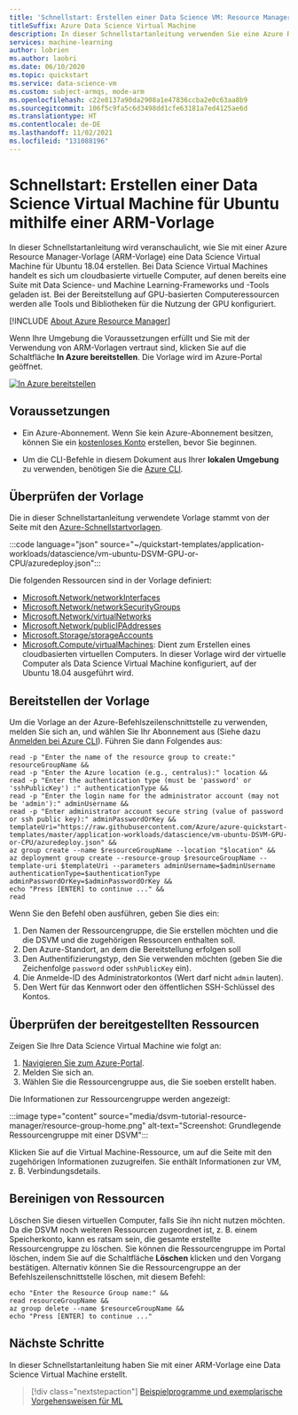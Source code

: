 ```yaml
---
title: 'Schnellstart: Erstellen einer Data Science VM: Resource Manager-Vorlage'
titleSuffix: Azure Data Science Virtual Machine
description: In dieser Schnellstartanleitung verwenden Sie eine Azure Resource Manager-Vorlage, um in kurzer Zeit eine Data Science Virtual Machine bereitzustellen.
services: machine-learning
author: lobrien
ms.author: laobri
ms.date: 06/10/2020
ms.topic: quickstart
ms.service: data-science-vm
ms.custom: subject-armqs, mode-arm
ms.openlocfilehash: c22e8137a90da2908a1e47836ccba2e0c63aa8b9
ms.sourcegitcommit: 106f5c9fa5c6d3498dd1cfe63181a7ed4125ae6d
ms.translationtype: HT
ms.contentlocale: de-DE
ms.lasthandoff: 11/02/2021
ms.locfileid: "131088196"
---
```

# <a name="quickstart-create-an-ubuntu-data-science-virtual-machine-using-an-arm-template"></a>Schnellstart: Erstellen einer Data Science Virtual Machine für Ubuntu mithilfe einer ARM-Vorlage

In dieser Schnellstartanleitung wird veranschaulicht, wie Sie mit einer Azure Resource Manager-Vorlage (ARM-Vorlage) eine Data Science Virtual Machine für Ubuntu 18.04 erstellen. Bei Data Science Virtual Machines handelt es sich um cloudbasierte virtuelle Computer, auf denen bereits eine Suite mit Data Science- und Machine Learning-Frameworks und -Tools geladen ist. Bei der Bereitstellung auf GPU-basierten Computeressourcen werden alle Tools und Bibliotheken für die Nutzung der GPU konfiguriert.

[!INCLUDE [About Azure Resource Manager](../../../includes/resource-manager-quickstart-introduction.md)]

Wenn Ihre Umgebung die Voraussetzungen erfüllt und Sie mit der Verwendung von ARM-Vorlagen vertraut sind, klicken Sie auf die Schaltfläche **In Azure bereitstellen**. Die Vorlage wird im Azure-Portal geöffnet.

[![In Azure bereitstellen](../../media/template-deployments/deploy-to-azure.svg)](https://portal.azure.com/#create/Microsoft.Template/uri/https%3A%2F%2Fraw.githubusercontent.com%2FAzure%2Fazure-quickstart-templates%2Fmaster%2Fapplication-workloads%2Fdatascience%2Fvm-ubuntu-DSVM-GPU-or-CPU%2Fazuredeploy.json)

## <a name="prerequisites"></a>Voraussetzungen

* Ein Azure-Abonnement. Wenn Sie kein Azure-Abonnement besitzen, können Sie ein [kostenloses Konto](https://azure.microsoft.com/free/services/machine-learning/) erstellen, bevor Sie beginnen.

* Um die CLI-Befehle in diesem Dokument aus Ihrer **lokalen Umgebung** zu verwenden, benötigen Sie die [Azure CLI](/cli/azure/install-azure-cli).

## <a name="review-the-template"></a>Überprüfen der Vorlage

Die in dieser Schnellstartanleitung verwendete Vorlage stammt von der Seite mit den [Azure-Schnellstartvorlagen](https://azure.microsoft.com/resources/templates/vm-ubuntu-DSVM-GPU-or-CPU/).

:::code language="json" source="~/quickstart-templates/application-workloads/datascience/vm-ubuntu-DSVM-GPU-or-CPU/azuredeploy.json":::

Die folgenden Ressourcen sind in der Vorlage definiert:

* [Microsoft.Network/networkInterfaces](/azure/templates/microsoft.network/networkinterfaces)
* [Microsoft.Network/networkSecurityGroups](/azure/templates/microsoft.network/networksecuritygroups)
* [Microsoft.Network/virtualNetworks](/azure/templates/microsoft.network/virtualnetworks)
* [Microsoft.Network/publicIPAddresses](/azure/templates/microsoft.network/publicipaddresses)
* [Microsoft.Storage/storageAccounts](/azure/templates/microsoft.storage/storageaccounts)
* [Microsoft.Compute/virtualMachines](/azure/templates/microsoft.compute/virtualmachines): Dient zum Erstellen eines cloudbasierten virtuellen Computers. In dieser Vorlage wird der virtuelle Computer als Data Science Virtual Machine konfiguriert, auf der Ubuntu 18.04 ausgeführt wird.

## <a name="deploy-the-template"></a>Bereitstellen der Vorlage

Um die Vorlage an der Azure-Befehlszeilenschnittstelle zu verwenden, melden Sie sich an, und wählen Sie Ihr Abonnement aus (Siehe dazu [Anmelden bei Azure CLI](/cli/azure/authenticate-azure-cli)). Führen Sie dann Folgendes aus:

```azurecli-interactive
read -p "Enter the name of the resource group to create:" resourceGroupName &&
read -p "Enter the Azure location (e.g., centralus):" location &&
read -p "Enter the authentication type (must be 'password' or 'sshPublicKey') :" authenticationType &&
read -p "Enter the login name for the administrator account (may not be 'admin'):" adminUsername &&
read -p "Enter administrator account secure string (value of password or ssh public key):" adminPasswordOrKey &&
templateUri="https://raw.githubusercontent.com/Azure/azure-quickstart-templates/master/application-workloads/datascience/vm-ubuntu-DSVM-GPU-or-CPU/azuredeploy.json" &&
az group create --name $resourceGroupName --location "$location" &&
az deployment group create --resource-group $resourceGroupName --template-uri $templateUri --parameters adminUsername=$adminUsername authenticationType=$authenticationType adminPasswordOrKey=$adminPasswordOrKey &&
echo "Press [ENTER] to continue ..." &&
read
```

Wenn Sie den Befehl oben ausführen, geben Sie dies ein:

1. Den Namen der Ressourcengruppe, die Sie erstellen möchten und die die DSVM und die zugehörigen Ressourcen enthalten soll.
1. Den Azure-Standort, an dem die Bereitstellung erfolgen soll
1. Den Authentifizierungstyp, den Sie verwenden möchten (geben Sie die Zeichenfolge `password` oder `sshPublicKey` ein).
1. Die Anmelde-ID des Administratorkontos (Wert darf nicht `admin` lauten).
1. Den Wert für das Kennwort oder den öffentlichen SSH-Schlüssel des Kontos.

## <a name="review-deployed-resources"></a>Überprüfen der bereitgestellten Ressourcen

Zeigen Sie Ihre Data Science Virtual Machine wie folgt an:

1. [Navigieren Sie zum Azure-Portal](https://portal.azure.com).
1. Melden Sie sich an.
1. Wählen Sie die Ressourcengruppe aus, die Sie soeben erstellt haben.

Die Informationen zur Ressourcengruppe werden angezeigt:

:::image type="content" source="media/dsvm-tutorial-resource-manager/resource-group-home.png" alt-text="Screenshot: Grundlegende Ressourcengruppe mit einer DSVM":::

Klicken Sie auf die Virtual Machine-Ressource, um auf die Seite mit den zugehörigen Informationen zuzugreifen. Sie enthält Informationen zur VM, z. B. Verbindungsdetails.

## <a name="clean-up-resources"></a>Bereinigen von Ressourcen

Löschen Sie diesen virtuellen Computer, falls Sie ihn nicht nutzen möchten. Da die DSVM noch weiteren Ressourcen zugeordnet ist, z. B. einem Speicherkonto, kann es ratsam sein, die gesamte erstellte Ressourcengruppe zu löschen. Sie können die Ressourcengruppe im Portal löschen, indem Sie auf die Schaltfläche **Löschen** klicken und den Vorgang bestätigen. Alternativ können Sie die Ressourcengruppe an der Befehlszeilenschnittstelle löschen, mit diesem Befehl:

```azurecli-interactive
echo "Enter the Resource Group name:" &&
read resourceGroupName &&
az group delete --name $resourceGroupName &&
echo "Press [ENTER] to continue ..."
```

## <a name="next-steps"></a>Nächste Schritte

In dieser Schnellstartanleitung haben Sie mit einer ARM-Vorlage eine Data Science Virtual Machine erstellt.

> [!div class="nextstepaction"]
> [Beispielprogramme und exemplarische Vorgehensweisen für ML](dsvm-samples-and-walkthroughs.md)
